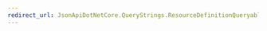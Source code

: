 ```yaml
---
redirect_url: JsonApiDotNetCore.QueryStrings.ResourceDefinitionQueryableParameterReader.html
---
```

